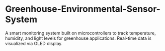 # Greenhouse-Environmental-Sensor-System
A smart monitoring system built on microcontrollers to track temperature, humidity, and light levels for greenhouse applications. Real-time data is visualized via OLED display.
